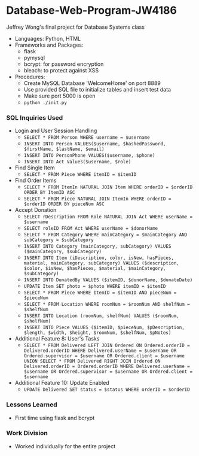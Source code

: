 # Database-Web-Program-JW4186
 Jeffrey Wong's final project for Database Systems class

- Languages: Python, HTML
- Frameworks and Packages:
    - flask
    - pymysql
    - bcrypt: for password encryption
    - bleach: to protect against XSS
- Procedures:
    - Create MySQL Database 'WelcomeHome' on port 8889
    - Use provided SQL file to initialize tables and insert test data
    - Make sure port 5000 is open
    - ````python ./init.py````

### SQL Inquiries Used
- Login and User Session Handling
    - ````SELECT * FROM Person WHERE username = $username````
    - ````INSERT INTO Person VALUES($username, $hashedPassword, $firstName, $lastName, $email)````
    - ````INSERT INTO PersonPhone VALUES($username, $phone)````
    - ````INSERT INTO Act Values($username, $role)````
- Find Single Item
    - ````SELECT * FROM Piece WHERE itemID = $itemID````
- Find Order Items
    - ````SELECT * FROM ItemIn NATURAL JOIN Item WHERE orderID = $orderID ORDER BY ItemID ASC````
    - ````SELECT * FROM Piece NATURAL JOIN ItemIn WHERE orderID = $orderID ORDER BY pieceNum ASC````
- Accept Donation
    - ````SELECT rDescription FROM Role NATURAL JOIN Act WHERE userName = $username````
    - ````SELECT roleID FROM Act WHERE userName = $donorName````
    - ````SELECT * FROM Category WHERE mainCategory = $mainCategory AND subCategory = $subCategory````
    - ````INSERT INTO Category (mainCategory, subCategory) VALUES ($mainCategory, $subCategory)````
    - ````INSERT INTO Item (iDescription, color, isNew, hasPieces, material, mainCategory, subCategory) VALUES ($description, $color, $isNew, $hasPieces, $material, $mainCategory, $subCategory)````
    - ````INSERT INTO DonatedBy VALUES ($itemID, $donorName, $donateDate)````
    - ````UPDATE Item SET photo = $photo WHERE itemID = $itemID````
    - ````SELECT * FROM Piece WHERE ItemID = $itemID AND pieceNum = $pieceNum````
    - ````SELECT * FROM Location WHERE roomNum = $roomNum AND shelfNum = $shelfNum````
    - ````INSERT INTO Location (roomNum, shelfNum) VALUES ($roomNum, $shelfNum)````
    - ````INSERT INTO Piece VALUES ($itemID, $pieceNum, $pDescription, $length, $width, $height, $roomNum, $shelfNum, $pNotes)````
- Additional Feature 8: User's Tasks
    - ````SELECT * FROM Delivered LEFT JOIN Ordered ON Ordered.orderID = Delivered.orderID WHERE Delivered.userName = $username OR Ordered.supervisor = $username OR Ordered.client = $username UNION SELECT * FROM Delivered RIGHT JOIN Ordered ON Delivered.orderID = Ordered.orderID WHERE Delivered.userName = $username OR Ordered.supervisor = $username OR Ordered.client = $username````
- Additional Feature 10: Update Enabled
    - ````UPDATE Delivered SET status = $status WHERE orderID = $orderID````

### Lessons Learned
- First time using flask and bcrypt

### Work Division
- Worked individually for the entire project
